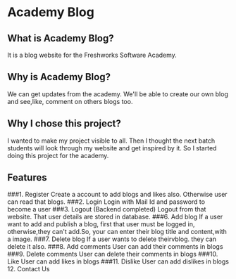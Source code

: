 # Academy Blog

## What is Academy Blog?
It is a blog website for the Freshworks Software Academy.

## Why is Academy Blog?
We can get updates from the academy. We'll be able to create our own blog and see,like, comment on others blogs too.

## Why I chose this project?
I wanted to make my project visible to all. Then I thought the next batch students will look through my website and get inspired by it. So I started doing this project for the academy.

## Features
###1. Register
Create a account to add blogs and likes also. Otherwise user can read that blogs.
###2. Login
Login with Mail Id and password to become a user
###3. Logout (Backend completed)
Logout from that website. That user details are stored in database.
###6. Add blog
If a user want to add and publish a blog, first that user must be logged in, otherwise,they can't add.So, your can enter their blog title and content,with a image.
###7. Delete blog
If a user wants to delete theirvblog. they can delete it also.
###8. Add comments
User can add their comments in blogs
###9. Delete comments
User can delete their comments in blogs
###10. Like
User can add likes in blogs
###11. Dislike
User can add dislikes in blogs
12. Contact Us


